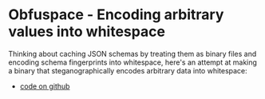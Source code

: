 # Obfuspace - Encoding arbitrary values into whitespace

Thinking about caching JSON schemas by treating them as binary files and
encoding schema fingerprints into whitespace, here's an attempt at making
a binary that steganographically encodes arbitrary data into whitespace:

* [code on github](https://github.com/bitplane/obfuspace)

